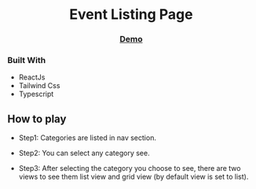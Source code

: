<!-- values -->

<h1 align="center">Event Listing Page</h1>

<div align="center">
  <h3>
    <a href="https://event-listing-rishabh.netlify.app/">
      Demo
    </a>
  </h3>
</div>

<!-- overview -->

<!-- Built with -->

### Built With

- ReactJs
- Tailwind Css
- Typescript

<!-- instruction -->

## How to play

- Step1: Categories are listed in nav section.

- Step2: You can select any category see.

- Step3: After selecting the category you choose to see, there are two views to see them list view and grid view (by default view is set to list).
